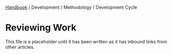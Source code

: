 [Handbook](../../README.md) / Development / Methodology / Development Cycle

# Reviewing Work

This file is a placeholder until it has been written as it has inbound links from other articles.